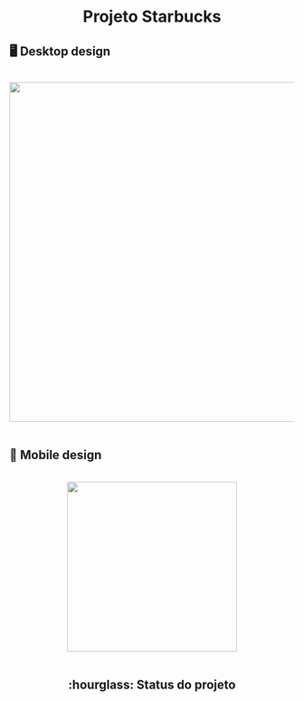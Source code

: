<h1 align="center">Projeto Starbucks</h1>

## :desktop_computer: Desktop design
<br>
<div align="center">
<img src="https://user-images.githubusercontent.com/80974593/236581633-170c46eb-3a4e-42a2-813f-e4bc60ef97e3.png" width="600"/>
</div>
<br>

## :iphone: Mobile design
<br>
<div align="center">
<img src="https://user-images.githubusercontent.com/80974593/236576534-b5574445-04f1-4950-9233-416fb727f70c.png"  width="300"/>
</div>
<br>

<h2 align="center">:hourglass: Status do projeto </h2>
